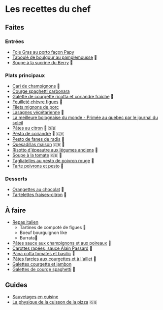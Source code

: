 
# Les recettes du chef

## Faites
### Entrées
- [Foie Gras au porto façon Papy](https://github.com/adrian3d/chef-recipes/blob/master/Recettes/Foie%20gras%20au%20porto%20fa%C3%A7on%20Papy.md)
- [Taboulé de boulgour au pamplemousse](https://www.amandinecooking.com/taboule-de-boulgour-au-pamplemousse.html) :carrot:
- [Soupe à la sucrine du Berry](https://github.com/adrian3d/chef-recipes/blob/master/Recettes/Soupe%20%C3%A0%20la%20sucrine%20du%20Berry.md) :carrot:

### Plats principaux
- [Cari de champignons](https://saveursetexperiences.blogspot.com/2017/07/cari-de-champignons-frais-la-creme-de.html) :carrot:
- [Courge spaghetti carbonara](https://github.com/adrian3d/chef-recipes/blob/master/Recettes/Courge%20spaghetti%20carbonara.md)
- [Galette de courgette ricotta et coriandre fraîche](https://www.lacuisinedujardin.com/recette/galettes-de-courgette-ricotta-et-coriandre-fraiche) :carrot:
- [Feuilleté chèvre figues](https://www.mangoandsalt.com/2019/09/19/feuilletes-chevre-affine-figue-fraiche-miel-de-foret/) :carrot:
- [Filets mignons de porc](https://github.com/adrian3d/chef-recipes/blob/master/Recettes/Filets%20mignon%20de%20porc.md)
- [Lasagnes végétarienne](https://twitter.com/EvpokPadding/status/1142034982359228423) :carrot:
- [La meilleure bolognaise du monde - Primée au quebec par le journal du soleil](http://marieestdanssonassiette.blogspot.com/2013/08/sauce-bolognaise-primee-la-meilleure-au.html)
- [Pâtes au citron](https://prettysimplesweet.com/lemon-cilantro-pasta/) :carrot: :gb:
- [Pesto de coriandre](https://www.taste.com.au/recipes/coriander-pesto/775c1052-59c9-4121-b605-3f14335747fd) :carrot: :gb:
- [Pesto de fanes de radis](https://www.marmiton.org/recettes/recette_pesto-aux-fanes-de-radis_309981.aspx) :carrot:
- [Quesadillas maison](https://www.youtube.com/watch?v=ILb86PTrY28) :gb: :carrot:
- [Risotto d'épeautre aux légumes anciens](https://www.cuisineaz.com/recettes/risotto-d-epeautre-aux-legumes-anciens-et-noisettes-95563.aspx) :carrot:
- [Soupe à la tomate](https://www.youtube.com/watch?v=7BOOIqW9BQ4) :gb: :carrot:
- [Tagliatelles au pesto de poivron rouge](https://fr.chatelaine.com/recettes/pates-2/tagliatelles-au-pesto-de-poivron-rouge/) :carrot:
- [Tarte poivrons et pesto](http://www.lesfoodies.com/titelul/recette/tarte-poivrons-pesto) :carrot:

### Desserts
- [Orangettes au chocolat](https://www.lemonde.fr/les-recettes-du-monde/article/2019/04/05/les-orangettes-au-chocolat-la-recette-facile-d-anne-xiradakis_5446261_5324493.html) :carrot:
- [Tartelettes fraises-citron](https://github.com/adrian3d/chef-recipes/blob/master/Recettes/Tartelettes%20fraises-citron.md) :carrot:

## À faire
- [Repas italien](https://www.youtube.com/watch?v=l5F9WfVRluM)
	- Tartines de compoté de figues 🥕
	- Boeuf bourguignon like
	- Burrata🥕
- [Pâtes sauce aux champignons et aux poireaux](https://youtu.be/H6r65SHkpVs?t=507) 🥕
- [Carottes rapées, sauce Alain Passard](https://www.youtube.com/watch?v=dF0EkGoadtE) :carrot:
- [Pana cotta tomates et basilic](https://piao.fr/2020/07/une-recette-coloree-et-fraiche-pour-lete-panna-cotta-tomates-basilic/) :carrot:
- [Pâtes farcies aux courgettes et à l'aillet](https://mamscook.com/2016/04/22/pates-farcies-aux-courgettes-et-a-laillet/) :carrot:
- [Galettes courgette et jambon](https://magazine.laruchequiditoui.fr/legumologie/pique-nique-galettes-courgettes/)
- [Galettes de courge spaghetti](https://www.ptitchef.com/recettes/entree/galettes-de-courge-spaghetti-aux-oignons-et-fromage-fid-553177) :carrot:

## Guides
- [Sauvetages en cuisine](https://magazine.laruchequiditoui.fr/sauvetages-en-cuisine/)
- [La physique de la cuisson de la pizza](https://arxiv.org/ftp/arxiv/papers/1806/1806.08790.pdf) :gb:
<!--stackedit_data:
eyJoaXN0b3J5IjpbMjA1MzQ1OTU0MSwtMzcwMTU0ODQzLDEwMD
Y1NzY3MTUsMTg3MTA4MjgzOSw3NjI1Nzg1MzEsMTgzMjUxMzcw
NSwtMTg0Mjg0Njg3LDMwODgwOTY5XX0=
-->